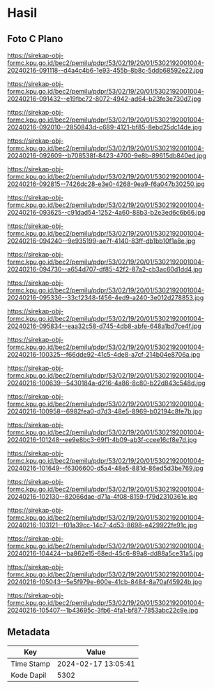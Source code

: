 # Hasil

## Foto C Plano

https://sirekap-obj-formc.kpu.go.id/bec2/pemilu/pdpr/53/02/19/20/01/5302192001004-20240216-091118--d4a4c4b6-1e93-455b-8b8c-5ddb68592e22.jpg

https://sirekap-obj-formc.kpu.go.id/bec2/pemilu/pdpr/53/02/19/20/01/5302192001004-20240216-091432--e19fbc72-8072-4942-ad64-b23fe3e730d7.jpg

https://sirekap-obj-formc.kpu.go.id/bec2/pemilu/pdpr/53/02/19/20/01/5302192001004-20240216-092010--2850843d-c689-4121-bf85-8ebd25dc14de.jpg

https://sirekap-obj-formc.kpu.go.id/bec2/pemilu/pdpr/53/02/19/20/01/5302192001004-20240216-092609--b708538f-8423-4700-9e8b-89615db840ed.jpg

https://sirekap-obj-formc.kpu.go.id/bec2/pemilu/pdpr/53/02/19/20/01/5302192001004-20240216-092815--7426dc28-e3e0-4268-9ea9-f6a047b30250.jpg

https://sirekap-obj-formc.kpu.go.id/bec2/pemilu/pdpr/53/02/19/20/01/5302192001004-20240216-093625--c91dad54-1252-4a60-88b3-b2e3ed6c6b66.jpg

https://sirekap-obj-formc.kpu.go.id/bec2/pemilu/pdpr/53/02/19/20/01/5302192001004-20240216-094240--9e935199-ae7f-4140-83ff-db1bb10f1a8e.jpg

https://sirekap-obj-formc.kpu.go.id/bec2/pemilu/pdpr/53/02/19/20/01/5302192001004-20240216-094730--a654d707-df85-42f2-87a2-cb3ac60d1dd4.jpg

https://sirekap-obj-formc.kpu.go.id/bec2/pemilu/pdpr/53/02/19/20/01/5302192001004-20240216-095336--33cf2348-f456-4ed9-a240-3e012d278853.jpg

https://sirekap-obj-formc.kpu.go.id/bec2/pemilu/pdpr/53/02/19/20/01/5302192001004-20240216-095834--eaa32c58-d745-4db8-abfe-648a1bd7ce4f.jpg

https://sirekap-obj-formc.kpu.go.id/bec2/pemilu/pdpr/53/02/19/20/01/5302192001004-20240216-100325--f66dde92-41c5-4de8-a7cf-214b04e8706a.jpg

https://sirekap-obj-formc.kpu.go.id/bec2/pemilu/pdpr/53/02/19/20/01/5302192001004-20240216-100639--5430184a-d216-4a86-8c80-b22d843c548d.jpg

https://sirekap-obj-formc.kpu.go.id/bec2/pemilu/pdpr/53/02/19/20/01/5302192001004-20240216-100958--6982fea0-d7d3-48e5-8969-b02194c8fe7b.jpg

https://sirekap-obj-formc.kpu.go.id/bec2/pemilu/pdpr/53/02/19/20/01/5302192001004-20240216-101248--ee9e8bc3-69f1-4b09-ab3f-ccee16cf8e7d.jpg

https://sirekap-obj-formc.kpu.go.id/bec2/pemilu/pdpr/53/02/19/20/01/5302192001004-20240216-101649--f6306600-d5a4-48e5-881d-86ed5d3be769.jpg

https://sirekap-obj-formc.kpu.go.id/bec2/pemilu/pdpr/53/02/19/20/01/5302192001004-20240216-102130--82066dae-d71a-4f08-8159-f79d2310361e.jpg

https://sirekap-obj-formc.kpu.go.id/bec2/pemilu/pdpr/53/02/19/20/01/5302192001004-20240216-103121--f01a39cc-14c7-4d53-8698-e429922fe91c.jpg

https://sirekap-obj-formc.kpu.go.id/bec2/pemilu/pdpr/53/02/19/20/01/5302192001004-20240216-104424--ba862e15-68ed-45c6-89a8-dd88a5ce31a5.jpg

https://sirekap-obj-formc.kpu.go.id/bec2/pemilu/pdpr/53/02/19/20/01/5302192001004-20240216-105043--5e5f979e-600e-41cb-8484-8a70af45924b.jpg

https://sirekap-obj-formc.kpu.go.id/bec2/pemilu/pdpr/53/02/19/20/01/5302192001004-20240216-105407--1b43695c-3fb6-4fa1-bf87-7853abc22c9e.jpg


## Metadata

| Key        | Value               |
| ---------- | ------------------- |
| Time Stamp | 2024-02-17 13:05:41 |
| Kode Dapil | 5302                |



